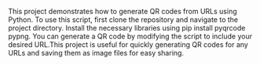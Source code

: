 This project demonstrates how to generate QR codes from URLs using Python. To use this script, first clone the repository and navigate to the project directory. Install the necessary libraries using pip install pyqrcode pypng. You can generate a QR code by modifying the script to include your desired URL.This project is useful for quickly generating QR codes for any URLs and saving them as image files for easy sharing.
